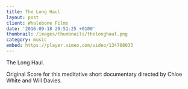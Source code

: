 ```yaml
---
title: The Long Haul
layout: post
client: Whalebone Films
date: '2016-09-18 20:51:25 +0100'
thumbnail: /images/thumbnails/thelonghaul.png
category: music
embed: https://player.vimeo.com/video/134708033
---
```


The Long Haul.

Original Score for this meditative short documentary directed by Chloe White and Will Davies.
